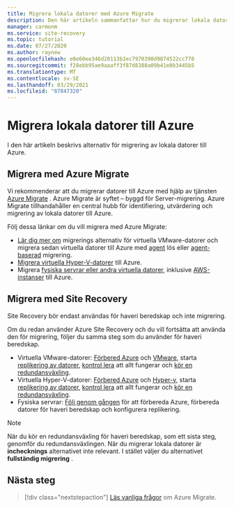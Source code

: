 ```yaml
---
title: Migrera lokala datorer med Azure Migrate
description: Den här artikeln sammanfattar hur du migrerar lokala datorer till Azure och rekommenderar Azure Migrate.
manager: carmonm
ms.service: site-recovery
ms.topic: tutorial
ms.date: 07/27/2020
ms.author: raynew
ms.openlocfilehash: e0e60ee346d20113b2ec7970390d9874522cc770
ms.sourcegitcommit: f28ebb95ae9aaaff3f87d8388a09b41e0b3445b5
ms.translationtype: MT
ms.contentlocale: sv-SE
ms.lasthandoff: 03/29/2021
ms.locfileid: "87847320"
---
```

# <a name="migrate-on-premises-machines-to-azure"></a>Migrera lokala datorer till Azure

I den här artikeln beskrivs alternativ för migrering av lokala datorer till Azure. 

## <a name="migrate-with-azure-migrate"></a>Migrera med Azure Migrate

Vi rekommenderar att du migrerar datorer till Azure med hjälp av tjänsten [Azure Migrate](../migrate/migrate-services-overview.md) . Azure Migrate är syftet – byggd för Server-migrering. Azure Migrate tillhandahåller en central hubb för identifiering, utvärdering och migrering av lokala datorer till Azure.

Följ dessa länkar om du vill migrera med Azure Migrate:

- [Lär dig mer om](../migrate/server-migrate-overview.md) migrerings alternativ för virtuella VMware-datorer och migrera sedan virtuella datorer till Azure med [agent](../migrate/tutorial-migrate-vmware.md) lös eller [agent-baserad](../migrate/tutorial-migrate-vmware-agent.md) migrering.
- [Migrera virtuella Hyper-V-datorer](../migrate/tutorial-migrate-hyper-v.md) till Azure.
- Migrera [fysiska servrar eller andra virtuella datorer](../migrate/tutorial-migrate-physical-virtual-machines.md), inklusive [AWS-instanser](../migrate/tutorial-migrate-aws-virtual-machines.md) till Azure.

## <a name="migrate-with-site-recovery"></a>Migrera med Site Recovery
Site Recovery bör endast användas för haveri beredskap och inte migrering.

Om du redan använder Azure Site Recovery och du vill fortsätta att använda den för migrering, följer du samma steg som du använder för haveri beredskap.

- Virtuella VMware-datorer: [Förbered Azure](tutorial-prepare-azure.md) och [VMware](vmware-azure-tutorial-prepare-on-premises.md), starta [replikering av datorer](vmware-azure-tutorial.md), [kontrol lera](tutorial-dr-drill-azure.md) att allt fungerar och [kör en redundansväxling](vmware-azure-tutorial-failover-failback.md).
- Virtuella Hyper-V-datorer: [Förbered Azure](tutorial-prepare-azure-for-hyperv.md) och [Hyper-v](hyper-v-prepare-on-premises-tutorial.md), starta [replikering av datorer](hyper-v-azure-tutorial.md), [kontrol lera](tutorial-dr-drill-azure.md) att allt fungerar och [kör en redundansväxling](hyper-v-azure-failover-failback-tutorial.md).
- Fysiska servrar: [Följ genom gången](physical-azure-disaster-recovery.md) för att förbereda Azure, förbereda datorer för haveri beredskap och konfigurera replikering.

> [!NOTE]
> När du kör en redundansväxling för haveri beredskap, som ett sista steg, genomför du redundansväxlingen. När du migrerar lokala datorer är **inchecknings** alternativet inte relevant. I stället väljer du alternativet **fullständig migrering** . 

## <a name="next-steps"></a>Nästa steg

> [!div class="nextstepaction"]
> [Läs vanliga frågor](../migrate/resources-faq.md) om Azure Migrate.

  
